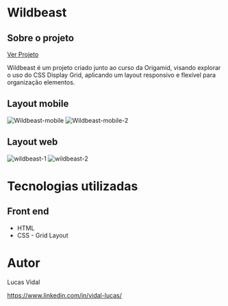# Wildbeast 

## Sobre o projeto

[Ver Projeto](https://eulucasvidal.github.io/wildbeast/)

Wildbeast é um projeto criado junto ao curso da Origamid, visando explorar o uso do CSS Display Grid, aplicando um layout responsivo e flexível para organização elementos.

## Layout mobile
![Wildbeast-mobile](https://user-images.githubusercontent.com/127450536/224868476-e335e8fc-f032-4df6-be65-0471fa43a452.png)
![Wildbeast-mobile-2](https://user-images.githubusercontent.com/127450536/224868654-7c7155f5-591e-40f6-a6f7-394163747429.png)


## Layout web

![wildbeast-1](https://user-images.githubusercontent.com/127450536/224868121-f9dbea17-b106-4bd9-b841-925d87c4abb1.png) ![wildbeast-2](https://user-images.githubusercontent.com/127450536/224868281-546b8951-94f9-49e1-bf8a-11f77f1dbf5f.png)


# Tecnologias utilizadas

## Front end
- HTML
- CSS - Grid Layout

# Autor

Lucas Vidal

https://www.linkedin.com/in/vidal-lucas/
